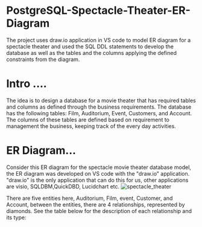 # PostgreSQL-Spectacle-Theater-ER-Diagram
The project uses draw.io application in VS code to model ER diagram for a spectacle theater and used the SQL DDL statements to develop the database as well as the tables and the columns applying the defined constraints from the diagram.

# Intro ....
The idea is to design a database for a movie theater that has required tables and columns as defined through the business requirements.
The database has the following tables: Film, Auditorium, Event, Customers, and Account. The columns of these tables are defined based on requirement to management the business, keeping track of the every day activities.

# ER Diagram...
Consider this ER diagram for the spectacle movie theater database model, the ER diagram was developed on VS code with the "draw.io" application. "draw.io" is the only application that can do this for us, other applications are visio, SQLDBM,QuickDBD, Lucidchart etc.
![spectacle_theater](https://user-images.githubusercontent.com/48870117/139621243-e429a627-f263-4a06-94fc-146fece38770.png)

There are five entities here, Auditorium, Film, event, Customer, and Account, between the entities, there are 4 relationships, represented by diamonds.
See the table below for the description of each relationship and its type:


